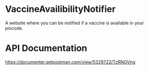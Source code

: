 # VaccineAvailibilityNotifier

A website where you can be notified if a vaccine is available in your pincode. 

# API Documentation 
https://documenter.getpostman.com/view/5329722/TzRNGVng

